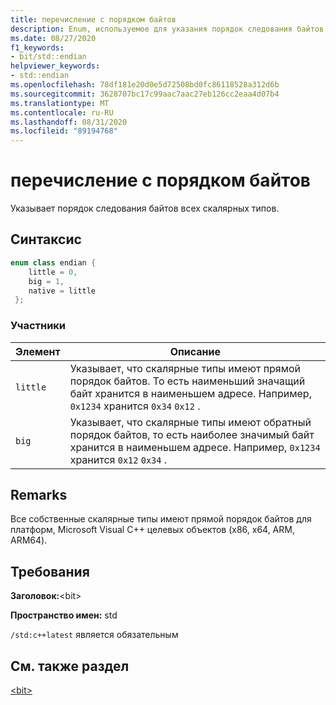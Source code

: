 ```yaml
---
title: перечисление с порядком байтов
description: Enum, используемое для указания порядок следования байтов скалярных типов
ms.date: 08/27/2020
f1_keywords:
- bit/std::endian
helpviewer_keywords:
- std::endian
ms.openlocfilehash: 78df181e20d0e5d72508bd0fc86118528a312d6b
ms.sourcegitcommit: 3628707bc17c99aac7aac27eb126cc2eaa4d07b4
ms.translationtype: MT
ms.contentlocale: ru-RU
ms.lasthandoff: 08/31/2020
ms.locfileid: "89194768"
---
```

# <a name="endian-enum"></a>перечисление с порядком байтов

Указывает порядок следования байтов всех скалярных типов.

## <a name="syntax"></a>Синтаксис

```cpp
enum class endian {
    little = 0,
    big = 1,
    native = little
 };
```

### <a name="members"></a>Участники

|Элемент|Описание|
|-|-|
| `little` | Указывает, что скалярные типы имеют прямой порядок байтов. То есть наименьший значащий байт хранится в наименьшем адресе. Например, `0x1234` хранится `0x34` `0x12` .  |
| `big` | Указывает, что скалярные типы имеют обратный порядок байтов, то есть наиболее значимый байт хранится в наименьшем адресе. Например, `0x1234` хранится `0x12` `0x34` .  |

## <a name="remarks"></a>Remarks

Все собственные скалярные типы имеют прямой порядок байтов для платформ, Microsoft Visual C++ целевых объектов (x86, x64, ARM, ARM64).

## <a name="requirements"></a>Требования

**Заголовок:**\<bit>

**Пространство имен:** std

`/std:c++latest` является обязательным

## <a name="see-also"></a>См. также раздел

[\<bit>](../standard-library/bit.md)  
